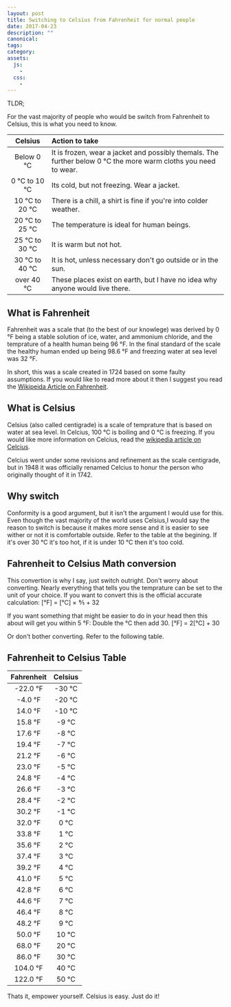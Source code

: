 ```yaml
---
layout: post
title: Switching to Celsius from Fahrenheit for normal people
date: 2017-04-23
description: ""
canonical:
tags:
category:
assets:
  js:
    -
  css:
    -
---
```


TLDR;

For the vast majority of people who would be switch from Fahrenheit to Celsius, this is what you need to know.

<table>
<thead>
<tr>
<th align="center">Celsius</th>
<th align="left">Action to take</th>
</tr>
</thead>
<tbody>
<tr>
<td align="center">Below 0 °C</td>
<td align="left">It is frozen, wear a jacket and possibly themals. The further below 0 °C the more warm cloths you need to wear.</td>
</tr>
<tr>
<td align="center">0 °C to 10 °C</td>
<td align="left">Its cold, but not freezing. Wear a jacket.</td>
</tr>
<tr>
<td align="center">10 °C to 20 °C</td>
<td align="left">There is a chill, a shirt is fine if you're into colder weather.</td>
</tr>
<tr>
<td align="center">20 °C to 25 °C</td>
<td align="left">The temperature is ideal for human beings.</td>
</tr>
<tr>
<td align="center">25 °C to 30 °C</td>
<td align="left">It is warm but not hot.</td>
</tr>
<tr>
<td align="center">30 °C to 40 °C</td>
<td align="left">It is hot, unless necessary don't go outside or in the sun.</td>
</tr>
<tr>
<td align="center">over 40 °C</td>
<td align="left">These places exist on earth, but I have no idea why anyone would live there.</td>
</tr></tbody></table>

## What is Fahrenheit

Fahrenheit was a scale that (to the best of our knowlege) was derived by 0 °F being a stable solution of ice, water, and ammonium chloride, and the temprature of a health human being 96 °F. In the final standard of the scale the healthy human ended up being 98.6 °F and freezing water at sea level was 32 °F.

In short, this was a scale created in 1724 based on some faulty assumptions. If you would like to read more about it then I suggest you read the [Wikipeida Article on Fahrenheit](https://en.wikipedia.org/wiki/Fahrenheit).

## What is Celsius

Celsius (also called centigrade) is a scale of temprature that is based on water at sea level. In Celcius, 100 °C is boiling and 0 °C is freezing. If you would like more information on Celcius, read the [wikipedia article on Celcius](https://en.wikipedia.org/wiki/Celsius). 

Celcius went under some revisions and refinement as the scale centigrade, but in 1948 it was officially renamed Celcius to honur the person who originally thought of it in 1742.

## Why switch

Conformity is a good argument, but it isn't the argument I would use for this. Even though the vast majority of the world uses Celsius,I would say the reason to switch is because it makes more sense and it is easier to see wither or not it is comfortable outside. Refer to the table at the begining. If it's over 30 °C it's too hot, if it is under 10 °C then it's too cold.

## Fahrenheit to Celsius Math conversion

This convertion is why I say, just switch outright. Don't worry about converting. Nearly everything that tells you the temprature can be set to the unit of your choice. If you want to convert this is the official accurate calculation: \[°F\] = \[°C\] ×  9⁄5 + 32

If you want something that might be easier to do in your head then this about will get you within 5 °F: Double the °C then add 30. \[°F\] = 2\[°C\] + 30

Or don't bother converting. Refer to the following table.

## Fahrenheit to Celsius Table

<table>
<thead>
<tr>
<th align="center">Fahrenheit</th>
<th align="center">Celsius</th>
</tr>
</thead>
<tbody>
<tr>
<td align="center">-22.0 °F</td>
<td align="center">-30 °C</td>
</tr>
<tr>
<td align="center">-4.0 °F</td>
<td align="center">-20 °C</td>
</tr>
<tr>
<td align="center">14.0 °F</td>
<td align="center">-10 °C</td>
</tr>
<tr>
<td align="center">15.8 °F</td>
<td align="center">-9 °C</td>
</tr>
<tr>
<td align="center">17.6 °F</td>
<td align="center">-8 °C</td>
</tr>
<tr>
<td align="center">19.4 °F</td>
<td align="center">-7 °C</td>
</tr>
<tr>
<td align="center">21.2 °F</td>
<td align="center">-6 °C</td>
</tr>
<tr>
<td align="center">23.0 °F</td>
<td align="center">-5 °C</td>
</tr>
<tr>
<td align="center">24.8 °F</td>
<td align="center">-4 °C</td>
</tr>
<tr>
<td align="center">26.6 °F</td>
<td align="center">-3 °C</td>
</tr>
<tr>
<td align="center">28.4 °F</td>
<td align="center">-2 °C</td>
</tr>
<tr>
<td align="center">30.2 °F</td>
<td align="center">-1 °C</td>
</tr>
<tr>
<td align="center">32.0 °F</td>
<td align="center">0 °C</td>
</tr>
<tr>
<td align="center">33.8 °F</td>
<td align="center">1 °C</td>
</tr>
<tr>
<td align="center">35.6 °F</td>
<td align="center">2 °C</td>
</tr>
<tr>
<td align="center">37.4 °F</td>
<td align="center">3 °C</td>
</tr>
<tr>
<td align="center">39.2 °F</td>
<td align="center">4 °C</td>
</tr>
<tr>
<td align="center">41.0 °F</td>
<td align="center">5 °C</td>
</tr>
<tr>
<td align="center">42.8 °F</td>
<td align="center">6 °C</td>
</tr>
<tr>
<td align="center">44.6 °F</td>
<td align="center">7 °C</td>
</tr>
<tr>
<td align="center">46.4 °F</td>
<td align="center">8 °C</td>
</tr>
<tr>
<td align="center">48.2 °F</td>
<td align="center">9 °C</td>
</tr>
<tr>
<td align="center">50.0 °F</td>
<td align="center">10 °C</td>
</tr>
<tr>
<td align="center">68.0 °F</td>
<td align="center">20 °C</td>
</tr>
<tr>
<td align="center">86.0 °F</td>
<td align="center">30 °C</td>
</tr>
<tr>
<td align="center">104.0 °F</td>
<td align="center">40 °C</td>
</tr>
<tr>
<td align="center">122.0 °F</td>
<td align="center">50 °C</td>
</tr></tbody></table>

Thats it, empower yourself. Celsius is easy. Just do it!
